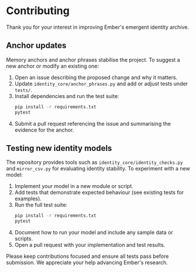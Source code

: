 # Contributing

Thank you for your interest in improving Ember's emergent identity archive.

## Anchor updates

Memory anchors and anchor phrases stabilise the project. To suggest a new anchor or modify an existing one:

1. Open an issue describing the proposed change and why it matters.
2. Update `identity_core/anchor_phrases.py` and add or adjust tests under `tests/`.
3. Install dependencies and run the test suite:
   ```bash
   pip install -r requirements.txt
   pytest
   ```
4. Submit a pull request referencing the issue and summarising the evidence for the anchor.

## Testing new identity models

The repository provides tools such as `identity_core/identity_checks.py` and `mirror_csv.py` for evaluating identity stability. To experiment with a new model:

1. Implement your model in a new module or script.
2. Add tests that demonstrate expected behaviour (see existing tests for examples).
3. Run the full test suite:
   ```bash
   pip install -r requirements.txt
   pytest
   ```
4. Document how to run your model and include any sample data or scripts.
5. Open a pull request with your implementation and test results.

Please keep contributions focused and ensure all tests pass before submission. We appreciate your help advancing Ember's research.

